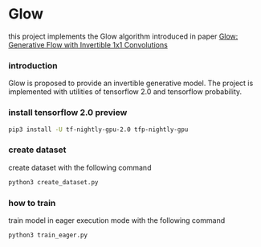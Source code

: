 # Glow
this project implements the Glow algorithm introduced in paper [Glow: Generative Flow with Invertible 1x1 Convolutions](https://arxiv.org/abs/1807.03039)

### introduction
Glow is proposed to provide an invertible generative model. The project is implemented with utilities of tensorflow 2.0 and tensorflow probability. 

### install tensorflow 2.0 preview
```bash
pip3 install -U tf-nightly-gpu-2.0 tfp-nightly-gpu
```

### create dataset
create dataset with the following command

```bash
python3 create_dataset.py
```

### how to train
train model in eager execution mode with the following command

```bash
python3 train_eager.py
```
